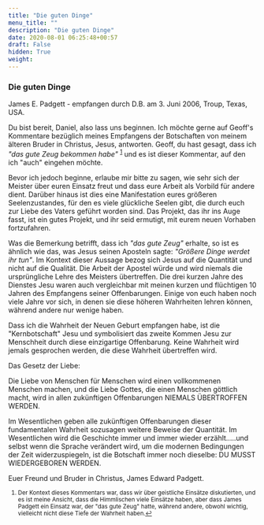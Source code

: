 ```yaml
---
title: "Die guten Dinge"
menu_title: ""
description: "Die guten Dinge"
date: 2020-08-01 06:25:48+00:57
draft: False
hidden: True
weight:
---
```

### Die guten Dinge

James E. Padgett - empfangen durch D.B. am 3. Juni 2006, Troup, Texas, USA.

Du bist bereit, Daniel, also lass uns beginnen. Ich möchte gerne auf Geoff's Kommentare bezüglich meines Empfangens der Botschaften von meinem älteren Bruder in Christus, Jesus, antworten. Geoff, du hast gesagt, dass ich *"das gute Zeug bekommen habe"* <sup id="a1">[1](#f1)</sup> und es ist dieser Kommentar, auf den ich "auch" eingehen möchte.

Bevor ich jedoch beginne, erlaube mir bitte zu sagen, wie sehr sich der Meister über euren Einsatz freut und dass eure Arbeit als Vorbild für andere dient. Darüber hinaus ist dies eine Manifestation eures größeren Seelenzustandes, für den es viele glückliche Seelen gibt, die durch euch zur Liebe des Vaters geführt worden sind. Das Projekt, das ihr ins Auge fasst, ist ein gutes Projekt, und ihr seid ermutigt, mit eurem neuen Vorhaben fortzufahren.

Was die Bemerkung betrifft, dass ich *"das gute Zeug"* erhalte, so ist es ähnlich wie das, was Jesus seinen Aposteln sagte: *"Größere Dinge werdet ihr tun"*. Im Kontext dieser Aussage bezog sich Jesus auf die Quantität und nicht auf die Qualität. Die Arbeit der Apostel würde und wird niemals die ursprüngliche Lehre des Meisters übertreffen. Die drei kurzen Jahre des Dienstes Jesu waren auch vergleichbar mit meinen kurzen und flüchtigen 10 Jahren des Empfangens seiner Offenbarungen. Einige von euch haben noch viele Jahre vor sich, in denen sie diese höheren Wahrheiten lehren können, während andere nur wenige haben.

Dass ich die Wahrheit der Neuen Geburt empfangen habe, ist die "Kernbotschaft" Jesu und symbolisiert das zweite Kommen Jesu zur Menschheit durch diese einzigartige Offenbarung. Keine Wahrheit wird jemals gesprochen werden, die diese Wahrheit übertreffen wird.

Das Gesetz der Liebe:

Die Liebe von Menschen für Menschen wird einen vollkommenen Menschen machen, und die Liebe Gottes, die einen Menschen göttlich macht, wird in allen zukünftigen Offenbarungen NIEMALS ÜBERTROFFEN WERDEN.

Im Wesentlichen geben alle zukünftigen Offenbarungen dieser fundamentalen Wahrheit sozusagen weitere Beweise der Quantität. Im Wesentlichen wird die Geschichte immer und immer wieder erzählt.....und selbst wenn die Sprache verändert wird, um die modernen Bedingungen der Zeit widerzuspiegeln, ist die Botschaft immer noch dieselbe: DU MUSST WIEDERGEBOREN WERDEN.

Euer Freund und Bruder in Christus, James Edward Padgett.
<small>

1. <large id="f1"> Der Kontext dieses Kommentars war, dass wir über geistliche Einsätze diskutierten, und es ist meine Ansicht, dass die Himmlischen viele Einsätze haben, aber dass James Padgett ein Einsatz war, der "das gute Zeug" hatte, während andere, obwohl wichtig, vielleicht nicht diese Tiefe der Wahrheit haben.[↩](#a1)
